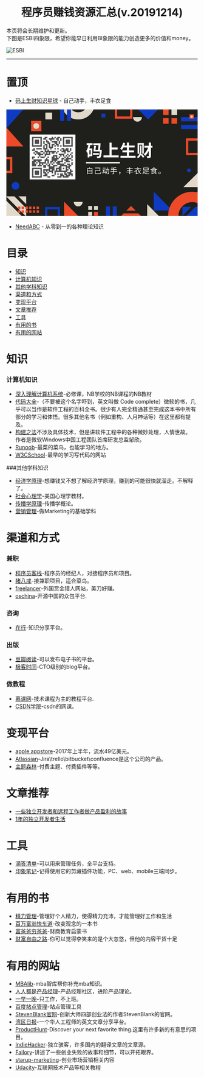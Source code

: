 <h1 align="center">程序员赚钱资源汇总(v.20191214)</h1>

本页将会长期维护和更新。  
下图是ESBI四象限，希望你能早日利用BI象限的能力创造更多的价值和money。  

![ESBI](http://arijitghosh.com/uploads/3/9/3/0/3930825/5922274_orig.jpg)


---
# 置顶



- [码上生财知识星球](https://t.zsxq.com/aamMJYz) - 自己动手，丰衣足食

![码上生财](progrmb.png)

- [NeedABC](https://www.needabc.com) - 从零到一的各种理论知识


# 目录



- [知识](#知识)
- [计算机知识](#计算机知识)
- [其他学科知识](#其他学科知识)
- [渠道和方式](#渠道和方式)
- [变现平台](#变现平台)
- [文章推荐](#文章推荐)
- [工具](#工具)
- [有用的书](#有用的书)
- [有用的网站](#有用的网站)
# 知识

### 计算机知识

- [深入理解计算机系统](https://book.douban.com/subject/1896753/)-必修课，NB学校的NB课程的NB教材   
- [代码大全](https://book.douban.com/subject/1951158/)-（不要被这个名字吓到，英文叫做 Code complete）微软的书，几乎可以当作是软件工程的百科全书。很少有人完全精通甚至完成这本书中所有部分的学习和体悟。很多其他名书（例如重构、人月神话等）在这里都有提及。
- [构建之法](https://book.douban.com/subject/25965995/)不涉及具体技术，但是讲软件工程中的各种微妙处理，人情世故。   
作者是微软Windows中国工程团队首席研发总监邹欣。   
- [Runoob](http://www.runoob.com/)-最菜的菜鸟，也能学习的地方。   
- [W3CSchool](https://www.w3cschool.cn/)-最早的学习写代码的网站

###其他学科知识
- [经济学原理](https://book.douban.com/subject/26435630/)-想赚钱又不想了解经济学原理，赚到的可能很快就溜走。不解释了。 
- [社会心理学](https://book.douban.com/subject/1476651/)-美国心理学教材。
- [传播学原理](https://book.douban.com/subject/5360659/)-传播学概论。
- [营销管理](https://book.douban.com/subject/26879263/)-做Marketing的基础学科

# 渠道和方式
### 兼职

- [程序员客栈](https://www.proginn.com/)-程序员的经纪人，对接程序员和项目。
- [猪八戒](https://www.zbj.com/)-接兼职项目，适合菜鸟。
- [freelancer](http://freelancer.com)-外国赏金猎人网站，美刀好赚。   
- [oschina](https://zb.oschina.net/)-开源中国的众包平台.

### 咨询

- [在行](http://www.zaih.com/)-知识分享平台。

### 出版

- [豆瓣阅读](http://read.douban.com/)-可以发布电子书的平台。   
- [极客时间](https://time.geekbang.org/)-CTO级别的blog平台。

### 做教程
- [慕课网](https://www.imooc.com/)-技术课程为主的教程平台.   
- [CSDN学院](https://edu.csdn.net/)-csdn的网课。

# 变现平台

- [apple appstore](https://www.apple.com/ios/app-store/)-2017年上半年，流水49亿美元。   
- [Atlassian](https://www.atlassian.com)-Jira\trello\bitbucket\confluence是这个公司的产品。
- [主题森林](https://themeforest.net)-付费主题、付费插件等等。


# 文章推荐

- [一些独立开发者和远程工作者做产品盈利的故事](https://www.diycode.cc/topics/964)
- [1年的独立开发者生活](https://mp.weixin.qq.com/s/aTZ8jW26hOYFFb2GGd9MmQ)


# 工具
- [滴答清单](http://dida365.com)-可以用来管理任务，全平台支持。
- [印象笔记](http://www.yinxiang.com)-记得使用它的剪藏插件功能，PC、web、mobile三端同步。


# 有用的书
- [精力管理](https://book.douban.com/subject/26879263/)-管理好个人精力，使得精力充沛，才能管理好工作和生活
- [百万富翁快车道](https://book.douban.com/subject/27041645/)-改变观念的一本书
- [富爸爸穷爸爸](https://book.douban.com/subject/1033778/)-财商教育启蒙书   
- [财富自由之路](https://book.douban.com/subject/27094706/)-你可以觉得李笑来的是个大忽悠，但他的内容干货十足


# 有用的网站
- [MBAlib](http://wiki.mbalib.com/wiki/%E9%A6%96%E9%A1%B5)-mba智库帮你补充mba知识。
- [人人都是产品经理](http://woshipm.com)-产品经理社区，进阶产品理论。
- [一早一晚](http://www.yizaoyiwan.com)-只工作，不上班。
- [百度站点管理](https://ziyuan.baidu.com/site)-站点管理工具
- [StevenBlank官网](http://stevenblank.com)-创新大师四部创业法的作者StevenBlank的官网。
- [湾区日报](http://wanqu.co)-一个华人工程师的英文文章分享平台。
- [ProductHunt](https://www.producthunt.com/)-Discover your next favorite thing.这里有许多新的有意思的项目。  
- [IndieHacker](https://www.indiehackers.com/)-独立骇客，许多国内的翻译文章的文章源。
- [Failory](https://www.failory.com)-讲述了一些创业失败的故事和细节，可以开拓眼界。
- [starup-marketing](http://www.startup-marketing.com/the-startup-pyramid/)-创业市场营销相关内容
- [Udacity](http://cn.udacity.com)-互联网技术产品等相关教程